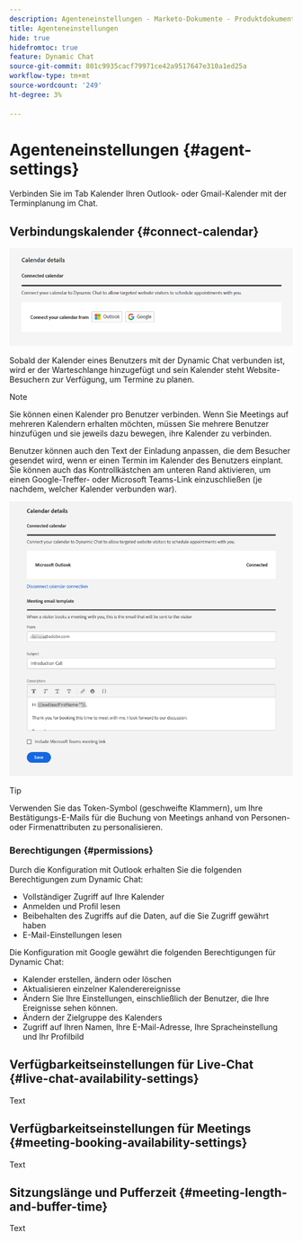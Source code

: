 ```yaml
---
description: Agenteneinstellungen - Marketo-Dokumente - Produktdokumentation
title: Agenteneinstellungen
hide: true
hidefromtoc: true
feature: Dynamic Chat
source-git-commit: 801c9935cacf79971ce42a9517647e310a1ed25a
workflow-type: tm+mt
source-wordcount: '249'
ht-degree: 3%

---
```


# Agenteneinstellungen {#agent-settings}

Verbinden Sie im Tab Kalender Ihren Outlook- oder Gmail-Kalender mit der Terminplanung im Chat.

## Verbindungskalender {#connect-calendar}

![](assets/agent-settings-1.png)

Sobald der Kalender eines Benutzers mit der Dynamic Chat verbunden ist, wird er der Warteschlange hinzugefügt und sein Kalender steht Website-Besuchern zur Verfügung, um Termine zu planen.

>[!NOTE]
>
>Sie können einen Kalender pro Benutzer verbinden. Wenn Sie Meetings auf mehreren Kalendern erhalten möchten, müssen Sie mehrere Benutzer hinzufügen und sie jeweils dazu bewegen, ihre Kalender zu verbinden.

Benutzer können auch den Text der Einladung anpassen, die dem Besucher gesendet wird, wenn er einen Termin im Kalender des Benutzers einplant. Sie können auch das Kontrollkästchen am unteren Rand aktivieren, um einen Google-Treffer- oder Microsoft Teams-Link einzuschließen (je nachdem, welcher Kalender verbunden war).

![](assets/agent-settings-2.png)

>[!TIP]
>
>Verwenden Sie das Token-Symbol (geschweifte Klammern), um Ihre Bestätigungs-E-Mails für die Buchung von Meetings anhand von Personen- oder Firmenattributen zu personalisieren.

### Berechtigungen {#permissions}

Durch die Konfiguration mit Outlook erhalten Sie die folgenden Berechtigungen zum Dynamic Chat:

* Vollständiger Zugriff auf Ihre Kalender
* Anmelden und Profil lesen
* Beibehalten des Zugriffs auf die Daten, auf die Sie Zugriff gewährt haben
* E-Mail-Einstellungen lesen

Die Konfiguration mit Google gewährt die folgenden Berechtigungen für Dynamic Chat:

* Kalender erstellen, ändern oder löschen
* Aktualisieren einzelner Kalenderereignisse
* Ändern Sie Ihre Einstellungen, einschließlich der Benutzer, die Ihre Ereignisse sehen können.
* Ändern der Zielgruppe des Kalenders
* Zugriff auf Ihren Namen, Ihre E-Mail-Adresse, Ihre Spracheinstellung und Ihr Profilbild

## Verfügbarkeitseinstellungen für Live-Chat {#live-chat-availability-settings}

Text

## Verfügbarkeitseinstellungen für Meetings {#meeting-booking-availability-settings}

Text

## Sitzungslänge und Pufferzeit {#meeting-length-and-buffer-time}

Text
